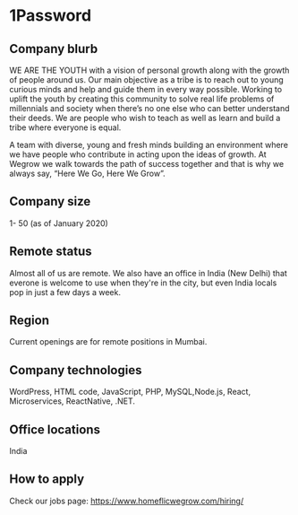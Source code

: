 # 1Password

## Company blurb

WE ARE THE YOUTH with a vision of personal growth along with the growth of people around us. Our main objective as a tribe is to reach out to young curious minds and help and guide them in every way possible. Working to uplift the youth by creating this community to solve real life problems of millennials and society when there’s no one else who can better understand their deeds. We are people who wish to teach as well as learn and build a tribe where everyone is equal.

A team with diverse, young and fresh minds building an environment where we have people who contribute in acting upon the ideas of growth. At Wegrow we walk towards the path of success together and that is why we always say, “Here We Go, Here We Grow”.

## Company size

1- 50 (as of January 2020)

## Remote status

Almost all of us are remote. We also have an office in India (New Delhi) that everone is welcome to use when they're in the city, but even India locals pop in just a few days a week.

## Region

Current openings are for remote positions in Mumbai.

## Company technologies

WordPress, HTML code, JavaScript, PHP, MySQL,Node.js, React, Microservices, ReactNative, .NET.

## Office locations

India

## How to apply

Check our jobs page: https://www.homeflicwegrow.com/hiring/
